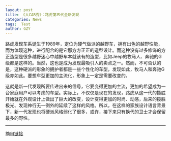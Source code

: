 ```yaml
---
layout: post
title: 《大CAR秀》：路虎第五代全新发现
categories: News
tags:  Test
author: GZY
---
```


路虎发现车系诞生于1989年，定位为硬气做派的越野车，拥有出色的越野性能，而为体现这种，进行配合的是它那方方正正的造型设计。而这种没有过多修饰的方正造型是很多越野迷心中越野车本就该有的造型，比如Jeep的牧马人、奔驰的G级都是这样的。当然，这也是成为发现最吸引人的卖点之一。然而，不可否认的是，这种硬派的形象的拥护者都是一些个性化的车型，发现如此，牧马人和奔驰G级亦如此。要想车型更加的主流化，形象上一定是需要改变的。

这就是新一代发现所要传递出来的信号，它要变得更加的主流，更加的希望成为一台家庭用户可以考虑的车型。实际上，不仅仅是现在的发现，路虎从这一代的揽胜开始就在外观设计上做出了巨大的改变，设计变得更加的时尚、动感，后来的揽胜极光、发现神行无一例外的延续了这样的风格。所以，在这样的家族设计语言背景下，新一代发现也将硬派风格弱化了很多，或许，接下来只有换代的卫士才会保留最多的野性。

*****

摘自[链接](http://auto.qq.com/cross/20161013/S76Ox47x.html)